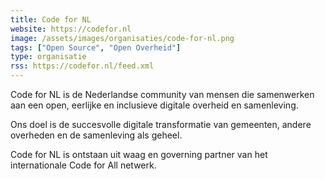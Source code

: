 ```yaml
---
title: Code for NL
website: https://codefor.nl
image: /assets/images/organisaties/code-for-nl.png
tags: ["Open Source", "Open Overheid"]
type: organisatie
rss: https://codefor.nl/feed.xml
---
```


Code for NL is de Nederlandse community van mensen die samenwerken aan een open, eerlijke en inclusieve digitale overheid en samenleving.

Ons doel is de succesvolle digitale transformatie van gemeenten, andere overheden en de samenleving als geheel.

Code for NL is ontstaan uit waag en governing partner van het internationale Code for All netwerk.
